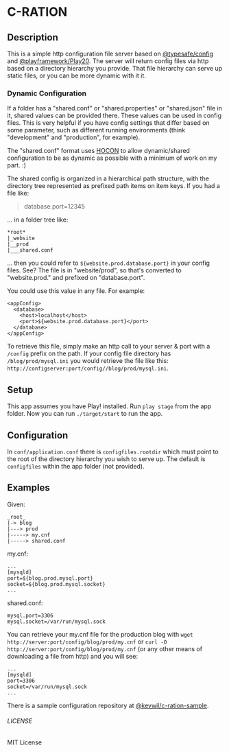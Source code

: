 # C-RATION

## Description

This is a simple http configuration file server based on [@typesafe/config](https://github.com/typesafe/config "Config") and [@playframework/Play20](http://www.playframework.org/ "Play!"). The server will return config files via http based on a directory hierarchy you provide. That file hierarchy can serve up static files, or you can be more dynamic with it it.

### Dynamic Configuration

If a folder has a "shared.conf" or "shared.properties" or "shared.json" file in it, shared values can be provided there. These values can be used in config files. This is very helpful if you have config settings that differ based on some parameter, such as different running environments (think "development" and "production", for example).

The "shared.conf" format uses [HOCON](https://github.com/typesafehub/config/blob/master/HOCON.md) to allow dynamic/shared configuration to be as dynamic as possible with a minimum of work on my part. :)

The shared config is organized in a hierarchical path structure, with the directory tree represented as prefixed path items on item keys. If you had a file like:

>    database.port=12345

... in a folder tree like:

```
*root*
|_website
|__prod
|___shared.conf
```

... then you could refer to `${website.prod.database.port}` in your config files. See? The file is in "website/prod", so that's converted to "website.prod." and prefixed on "database.port".

You could use this value in any file. For example:

```
<appConfig>
  <database>
    <host>localhost</host>
    <port>${website.prod.database.port}</port>
  </database>
</appConfig>
```

To retrieve this file, simply make an http call to your server & port with a `/config` prefix on the path. If your config file directory has `/blog/prod/mysql.ini` you would retrieve the file like this: `http://configserver:port/config//blog/prod/mysql.ini`.

## Setup

This app assumes you have Play! installed. Run `play stage` from the app folder. Now you can run `./target/start` to run the app.

## Configuration

In `conf/application.conf` there is `configfiles.rootdir` which must point to the root of the directory hierarchy you wish to serve up. The default is `configfiles` within the app folder (not provided).

## Examples

Given:

```
_root_
|-> blog
|---> prod
|-----> my.cnf
|-----> shared.conf
```

my.cnf:
```
...
[mysqld]
port=${blog.prod.mysql.port}
socket=${blog.prod.mysql.socket}
...
```

shared.conf:
```
mysql.port=3306
mysql.socket=/var/run/mysql.sock
```

You can retrieve your my.cnf file for the production blog with `wget http://server:port/config/blog/prod/my.cnf` or `curl -O http://server:port/config/blog/prod/my.cnf` (or any other means of downloading a file from http) and you will see:

```
...
[mysqld]
port=3306
socket=/var/run/mysql.sock
...
```

There is a sample configuration repository at [@kevwil/c-ration-sample](https://github.com/kevwil/c-ration-sample).

###### LICENSE

MIT License 
